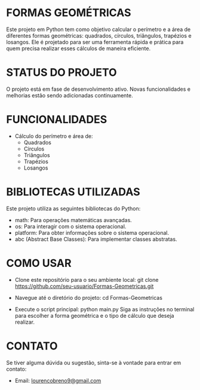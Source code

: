 # FORMAS GEOMÉTRICAS
Este projeto em Python tem como objetivo calcular o perímetro e a área de diferentes formas geométricas: quadrados, círculos, triângulos, trapézios e losangos. Ele é projetado para ser uma ferramenta rápida e prática para quem precisa realizar esses cálculos de maneira eficiente.

# STATUS DO PROJETO
O projeto está em fase de desenvolvimento ativo. Novas funcionalidades e melhorias estão sendo adicionadas continuamente.

# FUNCIONALIDADES
- Cálculo do perímetro e área de:
  - Quadrados
  - Círculos
  - Triângulos
  - Trapézios
  - Losangos
# BIBLIOTECAS UTILIZADAS
Este projeto utiliza as seguintes bibliotecas do Python:
  - math: Para operações matemáticas avançadas.
  - os: Para interagir com o sistema operacional.
  - platform: Para obter informações sobre o sistema operacional.
  - abc (Abstract Base Classes): Para implementar classes abstratas.

# COMO USAR
- Clone este repositório para o seu ambiente local:
  git clone https://github.com/seu-usuario/Formas-Geometricas.git

- Navegue até o diretório do projeto:
  cd Formas-Geometricas

- Execute o script principal:
  python main.py
  Siga as instruções no terminal para escolher a forma geométrica e o tipo de cálculo que deseja realizar.

# CONTATO
Se tiver alguma dúvida ou sugestão, sinta-se à vontade para entrar em contato:
  - Email: lourencobreno9@gmail.com

